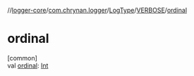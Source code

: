//[logger-core](../../../../index.md)/[com.chrynan.logger](../../index.md)/[LogType](../index.md)/[VERBOSE](index.md)/[ordinal](ordinal.md)

# ordinal

[common]\
val [ordinal](ordinal.md): [Int](https://kotlinlang.org/api/latest/jvm/stdlib/kotlin/-int/index.html)
